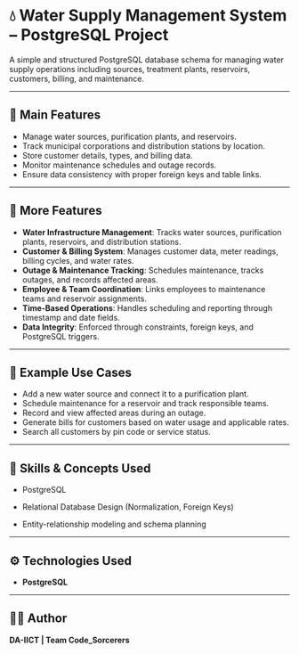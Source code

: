 # 💧 Water Supply Management System – PostgreSQL Project

A simple and structured PostgreSQL database schema for managing water supply operations including sources, treatment plants, reservoirs, customers, billing, and maintenance.

---

## 📂 Main Features

* Manage water sources, purification plants, and reservoirs.
* Track municipal corporations and distribution stations by location.
* Store customer details, types, and billing data.
* Monitor maintenance schedules and outage records.
* Ensure data consistency with proper foreign keys and table links.

---

## 🧩 More Features

* **Water Infrastructure Management**: Tracks water sources, purification plants, reservoirs, and distribution stations.
* **Customer & Billing System**: Manages customer data, meter readings, billing cycles, and water rates.
* **Outage & Maintenance Tracking**: Schedules maintenance, tracks outages, and records affected areas.
* **Employee & Team Coordination**: Links employees to maintenance teams and reservoir assignments.
* **Time-Based Operations**: Handles scheduling and reporting through timestamp and date fields.
* **Data Integrity**: Enforced through constraints, foreign keys, and PostgreSQL triggers.

---

## 🧪 Example Use Cases

* Add a new water source and connect it to a purification plant.
* Schedule maintenance for a reservoir and track responsible teams.
* Record and view affected areas during an outage.
* Generate bills for customers based on water usage and applicable rates.
* Search all customers by pin code or service status.

---

## 🧠 Skills & Concepts Used

* PostgreSQL 

* Relational Database Design (Normalization, Foreign Keys)

* Entity-relationship modeling and schema planning

---

## ⚙️ Technologies Used

* **PostgreSQL**&#x20;

---

## 🧑‍💻 Author

**DA-IICT | Team Code_Sorcerers**
